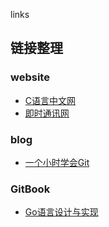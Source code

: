 links

## 链接整理

### website
* [C语言中文网](http://c.biancheng.net/cpp/)
* [即时通讯网](http://www.52im.net/)


### blog
* [一个小时学会Git](https://www.cnblogs.com/best/p/7474442.html)

### GitBook
* [Go语言设计与实现](https://draveness.me/golang/)

